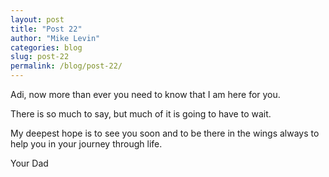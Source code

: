 ```yaml
---
layout: post
title: "Post 22"
author: "Mike Levin"
categories: blog
slug: post-22
permalink: /blog/post-22/
---
```


Adi, now more than ever you need to know that I am here for you.

There is so much to say, but much of it is going to have to wait.

My deepest hope is to see you soon and to be there in the wings always to help
you in your journey through life.

Your Dad

























